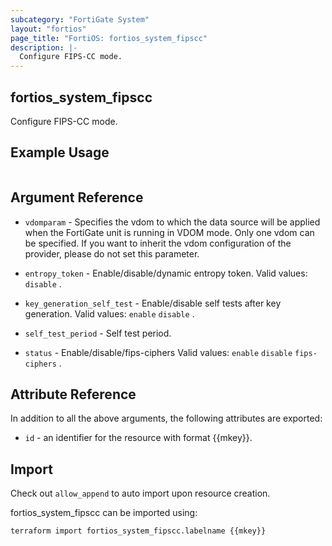 ```yaml
---
subcategory: "FortiGate System"
layout: "fortios"
page_title: "FortiOS: fortios_system_fipscc"
description: |-
  Configure FIPS-CC mode.
---
```


## fortios_system_fipscc
Configure FIPS-CC mode.

## Example Usage

```hcl

```

## Argument Reference
* `vdomparam` - Specifies the vdom to which the data source will be applied when the FortiGate unit is running in VDOM mode. Only one vdom can be specified. If you want to inherit the vdom configuration of the provider, please do not set this parameter.

* `entropy_token` - Enable/disable/dynamic entropy token. Valid values: `disable` .
* `key_generation_self_test` - Enable/disable self tests after key generation. Valid values: `enable` `disable` .
* `self_test_period` - Self test period.
* `status` - Enable/disable/fips-ciphers Valid values: `enable` `disable` `fips-ciphers` .

## Attribute Reference

In addition to all the above arguments, the following attributes are exported:
* `id` - an identifier for the resource with format {{mkey}}.

## Import

Check out `allow_append` to auto import upon resource creation.

fortios_system_fipscc can be imported using:
```sh
terraform import fortios_system_fipscc.labelname {{mkey}}
```
